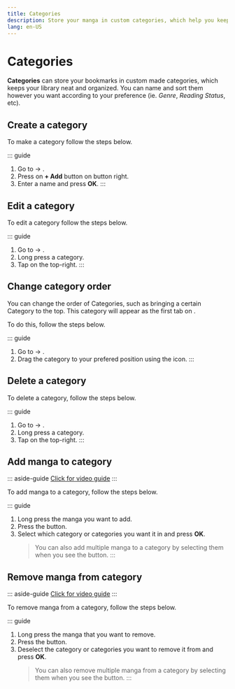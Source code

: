 ```yaml
---
title: Categories
description: Store your manga in custom categories, which help you keep your library neat and organized.
lang: en-US
---
```


# Categories

**Categories** can store your bookmarks in custom made categories, which keeps your library neat and organized. You can name and sort them however you want according to your preference (ie. _Genre_, _Reading Status_, etc).

## Create a category

To make a category follow the steps below.

::: guide
1. Go to <Navigation item="more"/> → <Navigation item="categories"/>.
1. Press on **+ Add**  button on button right.
1. Enter a name and press **OK**.
:::

## Edit a category

To edit a category follow the steps below.

::: guide
1. Go to <Navigation item="more"/> → <Navigation item="categories"/>.
1. Long press a category.
1. Tap <Navigation item="edit"/> on the top-right.
:::

## Change category order

You can change the order of Categories, such as bringing a certain Category to the top. This category will appear as the first tab on <Navigation item="library"/>.

To do this, follow the steps below.

::: guide
1. Go to <Navigation item="more"/> → <Navigation item="categories"/>.
1. Drag the category to your prefered position using the <Navigation item="reorder"/> icon.
:::

## Delete a category

To delete a category, follow the steps below.

::: guide
1. Go to <Navigation item="more"/> → <Navigation item="categories"/>.
1. Long press a category.
1. Tap <Navigation item="delete"/> on the top-right.
:::

## Add manga to category

::: aside-guide
[<MaterialIcon icon-name="videocam"/> Click for video guide](/help/guides/categories/assets/Category-AddTo.webm)
:::

To add manga to a category, follow the steps below.

::: guide
1. Long press the manga you want to add.
2. Press the <Navigation item="set_categories"/> button.
3. Select which category or categories you want it in and press **OK**.
	> You can also add multiple manga to a category by selecting them when you see the <Navigation item="set_categories"/> button.
:::

## Remove manga from category

::: aside-guide
[<MaterialIcon icon-name="videocam"/> Click for video guide](/help/guides/categories/assets/Category-RemoveFrom.webm)
:::

To remove manga from a category, follow the steps below.

::: guide
1. Long press the manga that you want to remove.
1. Press the <Navigation item="set_categories"/> button.
1. Deselect the category or categories you want to remove it from and press **OK**.
	> You can also remove multiple manga from a category by selecting them when you see the <Navigation item="set_categories"/> button.
:::
